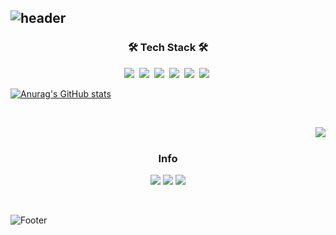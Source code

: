![header](https://capsule-render.vercel.app/api?type=soft&color=auto&height=150&section=header&text=EunsooLim&fontSize=70&animation=twinkling)
  ---
<h3 align="center">🛠 Tech Stack 🛠</h3><p align="center">
  <img src="https://img.shields.io/badge/Python-3766AB?style=flat-square&logo=Python&logoColor=white"/></a>&nbsp 
  <img src="https://img.shields.io/badge/ROS-007396?style=flat-square&logo=ROS&logoColor=white"/></a>&nbsp 
  <img src="https://img.shields.io/badge/C++-00599C?style=flat-square&logo=C%2B%2B&logoColor=white"/></a>&nbsp 
  <img src="https://img.shields.io/badge/C-A8B9CC?style=flat-square&logo=C&logoColor=white"/></a>&nbsp 
  <img src="https://img.shields.io/badge/Tensorflow-A8A9CC?style=flat-square&logo=Tensorflow&logoColor=white"/></a>&nbsp
   <img src="https://img.shields.io/badge/Pytorch-A8B9FF?style=flat-square&logo=Pytorch&logoColor=white"/></a>&nbsp
<br>

[![Anurag's GitHub stats](https://github-readme-stats.vercel.app/api?username=ies0411)](https://github.com/ies0411/github-readme-stats)


<br>

<a href="https://suave-lilac-075.notion.site/b1ac3609f8a946c3a1939b5d46211e44?v=cc0f75ec13e54868a33bb57336fb9ee8"><img align="right" src="https://github-readme-stats.vercel.app/api/top-langs/?username=ies0411&theme=dracula&exclude_repo=Computer-Science-Engineering&layout=compact&langs_count=10"/></a>


<br>


<h3 align="center"> Info </h3>
<p align="center">
  <a href="mailto:ies041196@gmail.com"><img src="https://img.shields.io/badge/Gmail-d14836?style=flat-square&logo=Gmail&logoColor=white&link=ies041196@gmail.com"/></a>
  <a href="https://roboticsoo.notion.site/roboticsoo/Soo-s-Home-Study-e35a2e34967948df90d580f6f6a0e0c1"><img src="https://img.shields.io/badge/Notion-ffffff?style=flat-square&logo=notion&logoColor=black"/></a>
<a href="https://jaehoon-daddy.tistory.com/"><img src="https://img.shields.io/badge/Tistory-E5511E?style=flat-square&logo=Blogger&logoColor=white"/></a> 
  
  
</p>
<br>

![Footer](https://capsule-render.vercel.app/api?type=waving&color=auto&height=200&section=footer)
